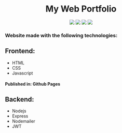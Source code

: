 <div align="justify">

<h1 align="center">My Web Portfolio</h1>

<div align="center">
  <img src="https://img.shields.io/badge/HTML5-E34F26?style=for-the-badge&logo=html5&logoColor=white" />
  <img src="https://img.shields.io/badge/CSS3-1572B6?style=for-the-badge&logo=css3&logoColor=white" />
  <img src="https://img.shields.io/badge/JavaScript-323330?style=for-the-badge&logo=javascript&logoColor=F7DF1E" />
  <img src="https://img.shields.io/badge/Node.js-339933?style=for-the-badge&logo=nodedotjs&logoColor=white" />
</div>
  
  ### Website made with the following technologies:
  
  ## Frontend:
  - HTML
  - CSS
  - Javascript
  #### Published in: Github Pages
  
  ## Backend:
  - Nodejs
  - Express
  - Nodemailer
  - JWT
</div>
